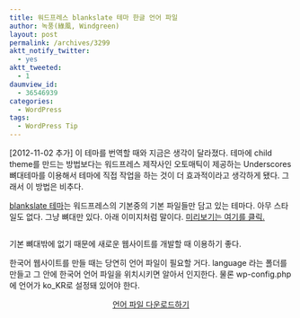 ```yaml
---
title: 워드프레스 blankslate 테마 한글 언어 파일
author: 녹풍(綠風, Windgreen)
layout: post
permalink: /archives/3299
aktt_notify_twitter:
  - yes
aktt_tweeted:
  - 1
daumview_id:
  - 36546939
categories:
  - WordPress
tags:
  - WordPress Tip
---
```

[2012-11-02 추가] 이 테마를 번역할 때와 지금은 생각이 달라졌다. 테마에 child theme를 만드는 방법보다는 워드프레스 제작사인 오토매틱이 제공하는 Underscores 뼈대테마를 이용해서 테마에 직접 작업을 하는 것이 더 효과적이라고 생각하게 됐다. 그래서 이 방법은 비추다.

[blankslate 테마][1]는 워드프레스의 기본중의 기본 파일들만 담고 있는 테마다. 아무 스타일도 없다. 그냥 뼈대만 있다. 아래 이미지처럼 말이다. [미리보기는 여기를 클릭.][2]

<img class="aligncenter" src="http://dl.dropbox.com/u/15546257/blog/mytory/blankslate-language/blankslate-screenshot.png" alt="" />

기본 뼈대밖에 없기 때문에 새로운 웹사이트를 개발할 때 이용하기 좋다.

한국어 웹사이트를 만들 때는 당연히 언어 파일이 필요할 거다. language 라는 폴더를 만들고 그 안에 한국어 언어 파일을 위치시키면 알아서 인지한다. 물론 wp-config.php 에 언어가 ko_KR로 설정돼 있어야 한다.

<p style="text-align: center;">
  <a href="https://dl.dropbox.com/u/15546257/blog/mytory/blankslate-language/blankslate-language.zip">언어 파일 다운로드하기</a>
</p>

 [1]: http://wordpress.org/extend/themes/blankslate
 [2]: http://wp-themes.com/blankslate/
